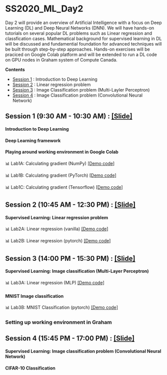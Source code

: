 # SS2020_ML_Day2

Day 2 will provide an overview of Artificial Intelligence with a focus on Deep Learning (DL) and Deep Neural Networks (DNN). We will have hands-on tutorials on several popular DL problems such as Linear regression and classfication cases. Mathematical background for supervised learning in DL will be discussed and fundamential foundation for advanced techniques will be built through step-by-step approaches. Hands-on exercises will be praciced on Google Colab platform and will be extended to run a DL code on GPU nodes in Graham system of Compute Canada.

**Contents**
* [Session 1](https://github.com/isaacye/SS2020_ML_Day2#Session-1) : Introduction to Deep Learning
* [Session 2](https://github.com/isaacye/SS2020_ML_Day2#Session-2) : Linear regression problem
* [Session 3](https://github.com/isaacye/SS2020_ML_Day2#Session-3) : Image Classification problem (Multi-Layler Perceptron)
* [Session 4](https://github.com/isaacye/SS2020_ML_Day2#Session-4) : Image Classification problem (Convolutional Neural Network)

## Session 1 (9:30 AM - 10:30 AM) : [[Slide]](https://github.com/isaacye/SS2020_ML_Day2/blob/master/Session_1/SS20_S1.pdf)
#### Introduction to Deep Learning
#### Deep Learning framework
#### Playing around working environment in Google Colab

:bar_chart: Lab1A:  Calculating gradient (NumPy) [[Demo code]](https://github.com/isaacye/SS2020_ML_Day2/blob/master/Session_1/Lab1_numpy_grad.ipynb)

:bar_chart: Lab1B:  Calculating gradient (PyTorch) [[Demo code]](https://github.com/isaacye/SS2020_ML_Day2/blob/master/Session_1/Lab1_pyTorch_grad.ipynb)

:bar_chart: Lab1C:  Calculating gradient (Tensorflow) [[Demo code]](https://github.com/isaacye/SS2020_ML_Day2/blob/master/Session_1/Lab1_Tensorflow_grad.ipynb)

## Session 2 (10:45 AM - 12:30 PM) : [[Slide]](https://github.com/isaacye/SS2020_ML_Day2/blob/master/Session_2/SS20_S2.pdf)
#### Supervised Learning: Linear regression problem
:bar_chart: Lab2A:  Linear regression (vanilla) [[Demo code]](https://github.com/isaacye/SS2020_ML_Day2/blob/master/Session_2/Lab2A_Linear_Reg_Vanilla.ipynb)

:bar_chart: Lab2B: Linear regression (pytorch) [[Demo code]](https://github.com/isaacye/SS2020_ML_Day2/blob/master/Session_2/Lab2B_Linear_Reg_Linear.ipynb)

## Session 3 (14:00 PM - 15:30 PM) : [[Slide]](https://github.com/isaacye/SS2020_ML_Day2/blob/master/Session_3/SS20_S3.pdf)
#### Supervised Learning: Image classification (Multi-Layer Perceptron)
:bar_chart: Lab3A:  Linear regression (MLP) [[Demo code]](https://github.com/isaacye/SS2020_ML_Day2/blob/master/Session_2/Lab3A_Linear_Reg_MLP.ipynb)

#### MNIST Image classification
:bar_chart: Lab3B: MNIST Classification (pytorch) [[Demo code]](https://github.com/isaacye/SS2020_ML_Day2/blob/master/Session_2/Lab3B_MNIST_classification_MLP.ipynb)

### Setting up working environment in Graham

## Session 4 (15:45 PM - 17:00 PM) : [[Slide]](https://github.com/isaacye/SS2020_ML_Day2/blob/master/Session_4/SS20_S4.pdf)
#### Supervised Learning: Image classification problem (Convolutional Neural Network)
#### CIFAR-10 Classification
